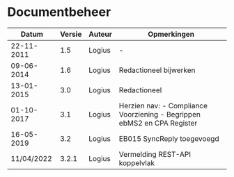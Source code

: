 # Documentbeheer

| Datum      | Versie | Auteur | Opmerkingen |
|------------|--------|--------|-------------|
| 22-11-2011 | 1.5    | Logius | - |
| 09-06-2014 | 1.6    | Logius | Redactioneel bijwerken |
| 13-01-2015 | 3.0    | Logius | Redactioneel  |
| 01-10-2017 | 3.1    | Logius | Herzien nav:  - Compliance Voorziening  - Begrippen ebMS2 en CPA   Register |
| 16-05-2019 | 3.2    | Logius | EB015 SyncReply toegevoegd  |
| 11/04/2022 | 3.2.1  | Logius | Vermelding REST-API koppelvlak  |
